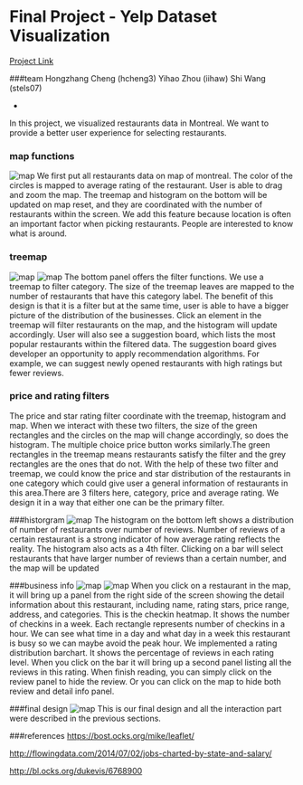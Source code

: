 Final Project - Yelp Dataset Visualization  
===

[Project Link]( https://yihaozhou.github.io/Data-Visualization-Final-Project/)

###team
Hongzhang Cheng (hcheng3)
Yihao Zhou (iihaw)
Shi Wang (stels07)

-
In this project, we visualized restaurants data in Montreal. We want to provide a better user experience for selecting restaurants.

### map functions

![map](img/map.png)
We first put all restaurants data on map of montreal. The color of the circles is mapped to average rating of the restaurant. User is able to drag and zoom the map. The treemap and histogram on the bottom will be updated on map reset, and they are coordinated with the number of restaurants within the screen. We add this feature because location is often an important factor when picking restaurants. People are interested to know what is around. 

### treemap
![map](img/treemap_1.png)
![map](img/treemap_2.png)
The bottom panel offers the filter functions. We use a treemap to filter category. The size of the treemap leaves are mapped to the number of restaurants that have this category label. The benefit of this design is that it is a filter but at the same time, user is able to have a bigger picture of the distribution of the businesses. Click an element in the treemap will filter restaurants on the map, and the histogram will update accordingly. User will also see a suggestion board, which lists the most popular restaurants within the filtered data. The suggestion board gives developer an opportunity to apply recommendation algorithms. For example, we can suggest newly opened restaurants with high ratings but fewer reviews.

### price and rating filters
The price and star rating filter coordinate with the treemap, histogram and map. When we interact with these two filters, the size of the green rectangles and the circles on the map will change accordingly, so does the histogram. The multiple choice price button works similarly.The green rectangles in the treemap means restaurants satisfy the filter and the grey rectangles are the ones that do not. With the help of these two filter and treemap, we could know the price and star distribution of the restaurants in one category which could give user a general information of restaurants in this area.There are 3 filters here, category, price and average rating. We design it in a way that either one can be the primary filter. 

###historgram
![map](img/histogram.png)
The histogram on the bottom left shows a distribution of number of restaurants over number of reviews. Number of reviews of a certain restaurant is a strong indicator of how average rating reflects the reality. The histogram also acts as a 4th filter. Clicking on a bar will select restaurants that have larger number of reviews than a certain number, and the map will be updated

###business info
![map](img/business_info.png)
![map](img/business_info_1.png)
When you click on a restaurant in the map, it will bring up a panel from the right side of the screen showing the detail information about this restaurant, including name, rating stars, price range, address, and categories. This is the checkin heatmap.  It shows the number of checkins in a week. Each rectangle represents number of checkins in a hour. We can see what time in a day and what day in a week this restaurant is busy so we can maybe avoid the peak hour. We implemented a rating distribution barchart. It shows the percentage of reviews in each rating level. When you click on the bar it will bring up a second panel listing all the reviews in this rating. When finish reading, you can simply click on the review panel to hide the review. Or you can click on the map to hide both review and detail info panel.

###final design
![map](img/finaldesign.png)
This is our final design and all the interaction part were described in the previous sections.

###references
https://bost.ocks.org/mike/leaflet/

http://flowingdata.com/2014/07/02/jobs-charted-by-state-and-salary/

http://bl.ocks.org/dukevis/6768900





